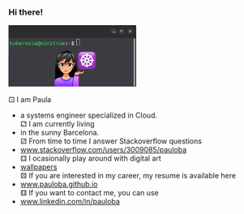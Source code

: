 ### Hi there!

<img src="https://github.com/pauloba/pauloba/blob/main/octogata.png" alt="kubernoia" style="width:50%;">

⚀ I am Paula <br>
- a systems engineer specialized in Cloud. <br>
⚁ I am currently living <br>
- in the sunny Barcelona. <br>
⚂ From time to time I answer Stackoverflow questions <br>
- <a href="https://stackoverflow.com/users/3009085/pauloba">www.stackoverflow.com/users/3009085/pauloba</a> <br>
⚃ I ocasionally play around with digital art <br>
- <a href="https://pauloba.github.io/art.html">wallpapers</a> <br>
⚄ If you are interested in my career, my resume is available here <br>
- <a href="https://pauloba.github.io">www.pauloba.github.io</a> <br>
⚅ If you want to contact me, you can use <br>
- <a href="https://www.linkedin.com/in/pauloba">www.linkedin.com/in/pauloba</a> <br>
